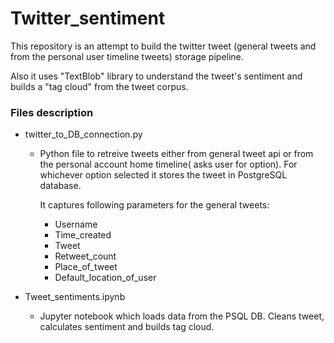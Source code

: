 # Twitter_sentiment

This repository is an attempt to build the twitter tweet (general tweets and from the personal user timeline tweets) storage pipeline.

Also it uses "TextBlob" library to understand the tweet's sentiment and builds a "tag cloud" from the tweet corpus.

### Files description
* twitter_to_DB_connection.py 
  * Python file to retreive tweets either from general tweet api or from the personal account home timeline( asks user for option). For whichever option selected it stores the tweet in PostgreSQL database.
    
    It captures following parameters for the general tweets:
      * Username
      * Time_created
      * Tweet
      * Retweet_count
      * Place_of_tweet
      * Default_location_of_user
      
* Tweet_sentiments.ipynb
  * Jupyter notebook which loads data from the PSQL DB. Cleans tweet, calculates sentiment and builds tag cloud.
